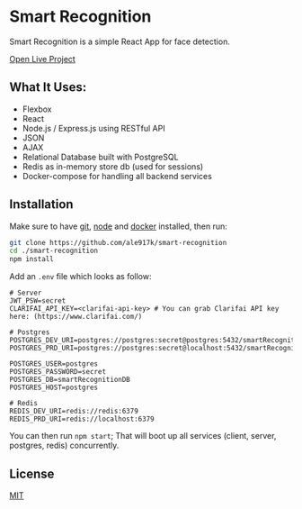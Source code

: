 # Smart Recognition

Smart Recognition is a simple React App for face detection.

[Open Live Project](http://35.177.80.215)

## What It Uses:

- Flexbox
- React
- Node.js / Express.js using RESTful API
- JSON
- AJAX
- Relational Database built with PostgreSQL
- Redis as in-memory store db (used for sessions)
- Docker-compose for handling all backend services

## Installation

Make sure to have [git](https://git-scm.com/downloads), [node](https://nodejs.org/en/) and [docker](https://www.docker.com/products/docker-desktop) installed, then run:

```bash
git clone https://github.com/ale917k/smart-recognition
cd ./smart-recognition
npm install
```

Add an `.env` file which looks as follow:

```
# Server
JWT_PSW=secret
CLARIFAI_API_KEY=<clarifai-api-key> # You can grab Clarifai API key here: (https://www.clarifai.com/)

# Postgres
POSTGRES_DEV_URI=postgres://postgres:secret@postgres:5432/smartRecognitionDB
POSTGRES_PRD_URI=postgres://postgres:secret@localhost:5432/smartRecognitionDB

POSTGRES_USER=postgres
POSTGRES_PASSWORD=secret
POSTGRES_DB=smartRecognitionDB
POSTGRES_HOST=postgres

# Redis
REDIS_DEV_URI=redis://redis:6379
REDIS_PRD_URI=redis://localhost:6379
```

You can then run `npm start`; That will boot up all services (client, server, postgres, redis) concurrently.

## License

[MIT](https://choosealicense.com/licenses/mit/)

